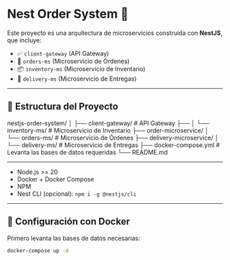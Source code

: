 # Nest Order System 🧩

Este proyecto es una arquitectura de microservicios construida con **NestJS**, que incluye:

- ✅ `client-gateway` (API Gateway)
- 🛒 `orders-ms` (Microservicio de Órdenes)
- 📦 `inventory-ms` (Microservicio de Inventario)
- 🚚 `delivery-ms` (Microservicio de Entregas)

---

## 📁 Estructura del Proyecto

nestjs-order-system/ │ ├── client-gateway/ # API Gateway ├──  │ └── inventory-ms/ # Microservicio de Inventario ├── order-microservice/ │ └── orders-ms/ # Microservicio de Órdenes ├── delivery-microservice/ │ └── delivery-ms/ # Microservicio de Entregas ├── docker-compose.yml # Levanta las bases de datos requeridas └── README.md

---
- Node.js >= 20
- Docker + Docker Compose
- NPM
- Nest CLI (opcional): `npm i -g @nestjs/cli`

---

## 🐳 Configuración con Docker

Primero levanta las bases de datos necesarias:

```bash
docker-compose up -d
